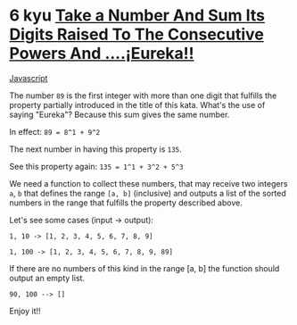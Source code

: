 # 6 kyu [Take a Number And Sum Its Digits Raised To The Consecutive Powers And ....¡Eureka!!](https://www.codewars.com/kata/5626b561280a42ecc50000d1)

<!-- START LANGUAGE_LINKS -->

[Javascript](./javascript.js)

<!-- END LANGUAGE_LINKS -->

The number ```89``` is the first integer with more than one digit that fulfills the property partially introduced in the title of this kata. 
What's the use of saying "Eureka"? Because this sum gives the same number.

In effect: ```89 = 8^1 + 9^2``` 

The next number in having this property is ```135```.

See this property again: ```135 = 1^1 + 3^2 + 5^3```

We need a function to collect these numbers, that may receive two integers ```a```, ```b``` that defines the range ```[a, b]``` (inclusive) and outputs a list of the sorted numbers in the range that fulfills the property described above.

Let's see some cases (input -> output):
```
1, 10 -> [1, 2, 3, 4, 5, 6, 7, 8, 9]

1, 100 -> [1, 2, 3, 4, 5, 6, 7, 8, 9, 89]
```

If there are no numbers of this kind in the range [a, b] the function should output an empty list.
```
90, 100 --> []
```
Enjoy it!!

